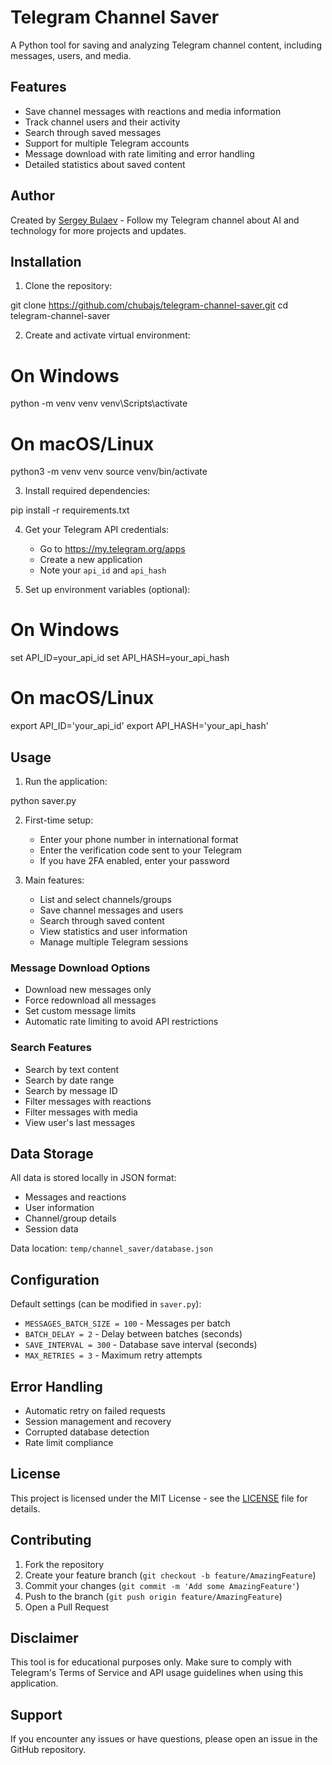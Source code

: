 # Telegram Channel Saver

A Python tool for saving and analyzing Telegram channel content, including messages, users, and media.

## Features

- Save channel messages with reactions and media information
- Track channel users and their activity
- Search through saved messages
- Support for multiple Telegram accounts
- Message download with rate limiting and error handling
- Detailed statistics about saved content

## Author

Created by [Sergey Bulaev](https://t.me/sergiobulaev) - Follow my Telegram channel about AI and technology for more projects and updates.

## Installation

1. Clone the repository:

git clone https://github.com/chubajs/telegram-channel-saver.git
cd telegram-channel-saver

2. Create and activate virtual environment:

# On Windows
python -m venv venv
venv\Scripts\activate

# On macOS/Linux
python3 -m venv venv
source venv/bin/activate

3. Install required dependencies:

pip install -r requirements.txt

4. Get your Telegram API credentials:
   - Go to https://my.telegram.org/apps
   - Create a new application
   - Note your `api_id` and `api_hash`

5. Set up environment variables (optional):

# On Windows
set API_ID=your_api_id
set API_HASH=your_api_hash

# On macOS/Linux
export API_ID='your_api_id'
export API_HASH='your_api_hash'

## Usage

1. Run the application:

python saver.py

2. First-time setup:
   - Enter your phone number in international format
   - Enter the verification code sent to your Telegram
   - If you have 2FA enabled, enter your password

3. Main features:
   - List and select channels/groups
   - Save channel messages and users
   - Search through saved content
   - View statistics and user information
   - Manage multiple Telegram sessions

### Message Download Options

- Download new messages only
- Force redownload all messages
- Set custom message limits
- Automatic rate limiting to avoid API restrictions

### Search Features

- Search by text content
- Search by date range
- Search by message ID
- Filter messages with reactions
- Filter messages with media
- View user's last messages

## Data Storage

All data is stored locally in JSON format:
- Messages and reactions
- User information
- Channel/group details
- Session data

Data location: `temp/channel_saver/database.json`

## Configuration

Default settings (can be modified in `saver.py`):
- `MESSAGES_BATCH_SIZE = 100` - Messages per batch
- `BATCH_DELAY = 2` - Delay between batches (seconds)
- `SAVE_INTERVAL = 300` - Database save interval (seconds)
- `MAX_RETRIES = 3` - Maximum retry attempts

## Error Handling

- Automatic retry on failed requests
- Session management and recovery
- Corrupted database detection
- Rate limit compliance

## License

This project is licensed under the MIT License - see the [LICENSE](LICENSE) file for details.

## Contributing

1. Fork the repository
2. Create your feature branch (`git checkout -b feature/AmazingFeature`)
3. Commit your changes (`git commit -m 'Add some AmazingFeature'`)
4. Push to the branch (`git push origin feature/AmazingFeature`)
5. Open a Pull Request

## Disclaimer

This tool is for educational purposes only. Make sure to comply with Telegram's Terms of Service and API usage guidelines when using this application.

## Support

If you encounter any issues or have questions, please open an issue in the GitHub repository.